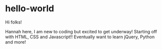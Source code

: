 # hello-world

Hi folks!

Hannah here, I am new to coding but excited to get underway! Starting off with HTML, CSS and Javascript!! Eventually want to learn jQuery, Python and more! 
